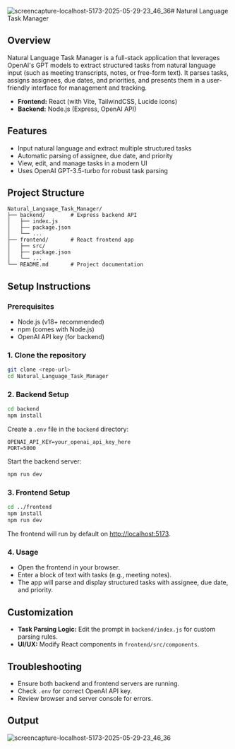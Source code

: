 ![screencapture-localhost-5173-2025-05-29-23_46_36](https://github.com/user-attachments/assets/cb7a754b-8270-4377-8f4b-4ec39f3dee4c)# Natural Language Task Manager

## Overview

Natural Language Task Manager is a full-stack application that leverages OpenAI's GPT models to extract structured tasks from natural language input (such as meeting transcripts, notes, or free-form text). It parses tasks, assigns assignees, due dates, and priorities, and presents them in a user-friendly interface for management and tracking.

- **Frontend:** React (with Vite, TailwindCSS, Lucide icons)
- **Backend:** Node.js (Express, OpenAI API)

## Features
- Input natural language and extract multiple structured tasks
- Automatic parsing of assignee, due date, and priority
- View, edit, and manage tasks in a modern UI
- Uses OpenAI GPT-3.5-turbo for robust task parsing

## Project Structure

```
Natural_Language_Task_Manager/
├── backend/        # Express backend API
│   ├── index.js
│   ├── package.json
│   └── ...
├── frontend/       # React frontend app
│   ├── src/
│   ├── package.json
│   └── ...
└── README.md       # Project documentation
```

## Setup Instructions

### Prerequisites
- Node.js (v18+ recommended)
- npm (comes with Node.js)
- OpenAI API key (for backend)

### 1. Clone the repository
```sh
git clone <repo-url>
cd Natural_Language_Task_Manager
```

### 2. Backend Setup
```sh
cd backend
npm install
```
Create a `.env` file in the `backend` directory:
```
OPENAI_API_KEY=your_openai_api_key_here
PORT=5000
```
Start the backend server:
```sh
npm run dev
```

### 3. Frontend Setup
```sh
cd ../frontend
npm install
npm run dev
```
The frontend will run by default on [http://localhost:5173](http://localhost:5173).

### 4. Usage
- Open the frontend in your browser.
- Enter a block of text with tasks (e.g., meeting notes).
- The app will parse and display structured tasks with assignee, due date, and priority.

## Customization
- **Task Parsing Logic:** Edit the prompt in `backend/index.js` for custom parsing rules.
- **UI/UX:** Modify React components in `frontend/src/components`.

## Troubleshooting
- Ensure both backend and frontend servers are running.
- Check `.env` for correct OpenAI API key.
- Review browser and server console for errors.

## Output


![screencapture-localhost-5173-2025-05-29-23_46_36](https://github.com/user-attachments/assets/adf3043a-f35e-4fa1-a340-7b2a63c8b5af)
